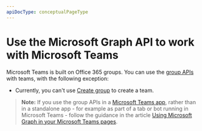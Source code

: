 ```yaml
---
apiDocType: conceptualPageType
---
```

# Use the Microsoft Graph API to work with Microsoft Teams

Microsoft Teams is built on Office 365 groups. You can use the [group APIs](group.md) with teams, with the following exception: 

- Currently, you can't use [Create group](../api/group_post_groups.md) to create a team.  

>**Note:** If you use the group APIs in a [Microsoft Teams app](https://msdn.microsoft.com/microsoft-teams), rather than in a standalone app - for example as part of a tab or bot running in Microsoft Teams - follow the guidance in the article [Using Microsoft Graph in your Microsoft Teams pages](https://msdn.microsoft.com/microsoft-teams/graph).